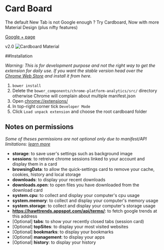 Card Board
=========

The default New Tab is not Google enough ? Try Cardboard, Now with more Material Design (plus nifty features)

[Google + page](https://plus.google.com/115967816314012668475/about)  

v2.0
![Cardboard Material](https://cloud.githubusercontent.com/assets/1891109/6474276/b2bddb98-c1ff-11e4-8d9b-1ed6f0593929.png)

##Installation

*Warning: This is for development purpose and not the right way to get the extension for daily use. If you want the stable version head over the [Chrome Web Store](https://chrome.google.com/webstore/detail/card-board-new-tab-page/hilmkmopmiomkmehbhajigccnglobaap) and install it from here.*

1. `bower install`
2. Delete the `bower_components/chrome-platform-analytics/src/`
    directory otherwise Chrome will complain about multiple manifest.json
3. Open [chrome://extensions/](chrome://extensions/)
4. In top-right corner tick `Developer Mode`
5. Click `Load unpack extension` and choose the root cardboard folder


## Notes on permissions

*Some of theses permissions are not optional only due to manifest/API limitations: [learn more](https://developer.chrome.com/extensions/permissions)*

- **storage**: to save user's settings such as background image
- **sessions**: to retreive chrome sessions linked to your account and display them in a card
- **browsingData**: to allow the quick-settings card to remove your cache, cookies, history and local storage
- **downloads**: to display your recent downloads
- **downloads.open**: to open files you have downloaded from the download card
- **system.cpu**: to collect and display your computer's cpu usage
- **system.memory**: to collect and display your computer's memory usage
- **system.storage**: to collect and display your computer's storage usage
- **https://hawttrends.appspot.com/api/terms/**: to fetch google trends at this address
- [Optional] **tabs**: to show your recently closed tabs (session card)
- [Optional] **topSites**: to display your most visited websites
- [Optional] **bookmarks**: to display your bookmarks
- [Optional] **management**: to display your apps
- [Optional] **history**: to display your history
